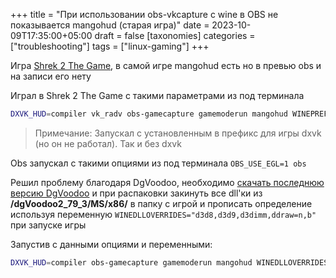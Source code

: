+++
title = "При использовании obs-vkcapture с wine в OBS не показывается mangohud (старая игра)"
date = 2023-10-09T17:35:00+05:00
draft = false
[taxonomies]
categories = ["troubleshooting"]
tags = ["linux-gaming"]
+++

Игра [Shrek 2 The Game](https://www.pcgamingwiki.com/wiki/Shrek_2:_The_Game), в самой игре mangohud есть но в превью obs и на записи его нету

Играл в Shrek 2 The Game с такими параметрами из под терминала

```sh
DXVK_HUD=compiler vk_radv obs-gamecapture gamemoderun mangohud WINEPREFIX="$HOME/.local/share/wineprefixes/Shrek_2" wine $HOME/Games/Shrek\ 2/System/game.exe
```

> Примечание: Запускал с установленным в префикс для игры dxvk (но он не работал). Так и без dxvk

Obs запускал с такими опциями из под терминала ``OBS_USE_EGL=1 obs``

Решил проблему благодаря DgVoodoo, необходимо [скачать последнюю версию DgVoodoo](http://dege.freeweb.hu/dgVoodoo2/dgVoodoo2/) и при распаковки закинуть все dll'ки из **/dgVoodoo2_79_3/MS/x86/** в папку с игрой и прописать определение используя переменную ``WINEDLLOVERRIDES="d3d8,d3d9,d3dimm,ddraw=n,b"`` при запуске игры

Запустив с данными опциями и переменными:

```sh
DXVK_HUD=compiler obs-gamecapture gamemoderun mangohud WINEDLLOVERRIDES="d3d8=n,b;d3d9=n,b;d3dimm=n,b;ddraw=n,b"  WINEPREFIX="$HOME/.local/share/wineprefixes/Shrek2" wine $HOME/Desktop/Shrek\ 2.lnk
```
